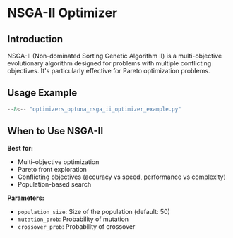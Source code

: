 # NSGA-II Optimizer

## Introduction

NSGA-II (Non-dominated Sorting Genetic Algorithm II) is a multi-objective evolutionary algorithm designed for problems with multiple conflicting objectives. It's particularly effective for Pareto optimization problems.

## Usage Example

```python
--8<-- "optimizers_optuna_nsga_ii_optimizer_example.py"
```

## When to Use NSGA-II

**Best for:**
- Multi-objective optimization
- Pareto front exploration
- Conflicting objectives (accuracy vs speed, performance vs complexity)
- Population-based search

**Parameters:**
- `population_size`: Size of the population (default: 50)
- `mutation_prob`: Probability of mutation
- `crossover_prob`: Probability of crossover
